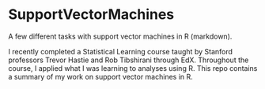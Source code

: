 # SupportVectorMachines
A few different tasks with support vector machines in R (markdown).

I recently completed a Statistical Learning course taught by Stanford professors Trevor Hastie and Rob Tibshirani through EdX. 
Throughout the course, I applied what I was learning to analyses using R. 
This repo contains a summary of my work on support vector machines in R.
